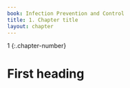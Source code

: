 ```yaml
---
book: Infection Prevention and Control
title: 1. Chapter title
layout: chapter
---
```


1
{:.chapter-number}

# First heading

